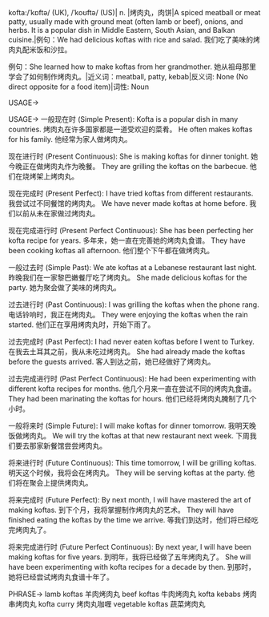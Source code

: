 kofta:/ˈkɒftə/ (UK), /ˈkoʊftə/ (US)| n. |烤肉丸，肉饼|A spiced meatball or meat patty, usually made with ground meat (often lamb or beef), onions, and herbs. It is a popular dish in Middle Eastern, South Asian, and Balkan cuisine.|例句：We had delicious koftas with rice and salad. 我们吃了美味的烤肉丸配米饭和沙拉。

例句：She learned how to make koftas from her grandmother. 她从祖母那里学会了如何制作烤肉丸。|近义词：meatball, patty, kebab|反义词: None (No direct opposite for a food item)|词性: Noun


USAGE->

USAGE->
一般现在时 (Simple Present):
Kofta is a popular dish in many countries. 烤肉丸在许多国家都是一道受欢迎的菜肴。
He often makes koftas for his family. 他经常为家人做烤肉丸。


现在进行时 (Present Continuous):
She is making koftas for dinner tonight. 她今晚正在做烤肉丸作为晚餐。
They are grilling the koftas on the barbecue. 他们在烧烤架上烤肉丸。


现在完成时 (Present Perfect):
I have tried koftas from different restaurants. 我尝试过不同餐馆的烤肉丸。
We have never made koftas at home before. 我们以前从未在家做过烤肉丸。


现在完成进行时 (Present Perfect Continuous):
She has been perfecting her kofta recipe for years. 多年来，她一直在完善她的烤肉丸食谱。
They have been cooking koftas all afternoon. 他们整个下午都在做烤肉丸。


一般过去时 (Simple Past):
We ate koftas at a Lebanese restaurant last night. 昨晚我们在一家黎巴嫩餐厅吃了烤肉丸。
She made delicious koftas for the party. 她为聚会做了美味的烤肉丸。


过去进行时 (Past Continuous):
I was grilling the koftas when the phone rang. 电话铃响时，我正在烤肉丸。
They were enjoying the koftas when the rain started.  他们正在享用烤肉丸时，开始下雨了。


过去完成时 (Past Perfect):
I had never eaten koftas before I went to Turkey. 在我去土耳其之前，我从未吃过烤肉丸。
She had already made the koftas before the guests arrived. 客人到达之前，她已经做好了烤肉丸。


过去完成进行时 (Past Perfect Continuous):
He had been experimenting with different kofta recipes for months. 他几个月来一直在尝试不同的烤肉丸食谱。
They had been marinating the koftas for hours. 他们已经将烤肉丸腌制了几个小时。


一般将来时 (Simple Future):
I will make koftas for dinner tomorrow. 我明天晚饭做烤肉丸。
We will try the koftas at that new restaurant next week. 下周我们要去那家新餐馆尝尝烤肉丸。


将来进行时 (Future Continuous):
This time tomorrow, I will be grilling koftas. 明天这个时候，我将会在烤肉丸。
They will be serving koftas at the party. 他们将在聚会上提供烤肉丸。


将来完成时 (Future Perfect):
By next month, I will have mastered the art of making koftas. 到下个月，我将掌握制作烤肉丸的艺术。
They will have finished eating the koftas by the time we arrive. 等我们到达时，他们将已经吃完烤肉丸了。


将来完成进行时 (Future Perfect Continuous):
By next year, I will have been making koftas for five years. 到明年，我将已经做了五年烤肉丸了。
She will have been experimenting with kofta recipes for a decade by then. 到那时，她将已经尝试烤肉丸食谱十年了。


PHRASE->
lamb koftas 羊肉烤肉丸
beef koftas 牛肉烤肉丸
kofta kebabs 烤肉串烤肉丸
kofta curry 烤肉丸咖喱
vegetable koftas 蔬菜烤肉丸
